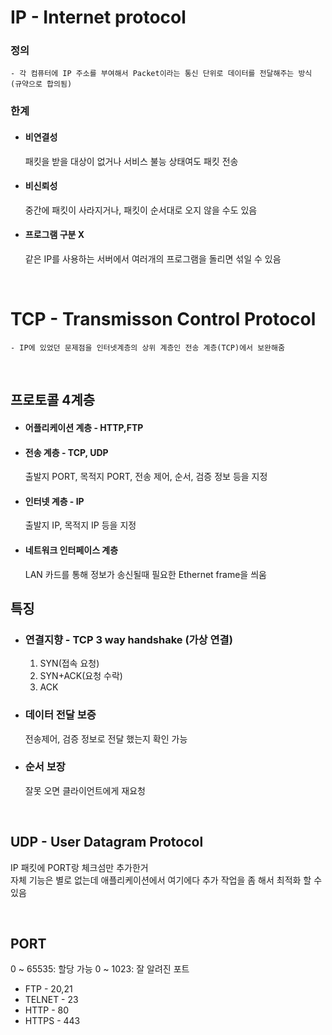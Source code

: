 # **IP - Internet protocol**

### 정의
    - 각 컴퓨터에 IP 주소를 부여해서 Packet이라는 통신 단위로 데이터를 전달해주는 방식 (규약으로 합의됨)
    
 ### 한계
- #### 비연결성
    패킷을 받을 대상이 없거나 서비스 불능 상태여도 패킷 전송

- #### 비신뢰성
    중간에 패킷이 사라지거나, 패킷이 순서대로 오지 않을 수도 있음

- #### 프로그램 구분 X
    같은 IP를 사용하는 서버에서 여러개의 프로그램을 돌리면 섞일 수 있음

<br>

# **TCP - Transmisson Control Protocol**
    - IP에 있었던 문제점을 인터넷계층의 상위 계층인 전송 계층(TCP)에서 보완해줌

<br>

## 프로토콜 4계층
- #### 어플리케이션 계층 - HTTP,FTP
- #### 전송 계층 - TCP, UDP
    출발지 PORT, 목적지 PORT, 전송 제어, 순서, 검증 정보 등을 지정
- #### 인터넷 계층 - IP
    출발지 IP, 목적지 IP 등을 지정
- #### 네트워크 인터페이스 계층
    LAN 카드를 통해 정보가 송신될때 필요한 Ethernet frame을 씌움


## 특징

- ### 연결지향 - TCP 3 way handshake (가상 연결)
    1. SYN(접속 요청)
    2. SYN+ACK(요청 수락)
    3. ACK

- ### 데이터 전달 보증
    전송제어, 검증 정보로 전달 했는지 확인 가능

- ### 순서 보장
    잘못 오면 클라이언트에게 재요청

<br>

## **UDP - User Datagram Protocol**
IP 패킷에 PORT랑 체크섬만 추가한거 <br>
자체 기능은 별로 없는데 애플리케이션에서 여기에다 추가 작업을 좀 해서 최적화 할 수 있음

<br>

## **PORT**

0 ~ 65535: 할당 가능
0 ~ 1023: 잘 알려진 포트

- FTP - 20,21
- TELNET - 23
- HTTP - 80
- HTTPS - 443

